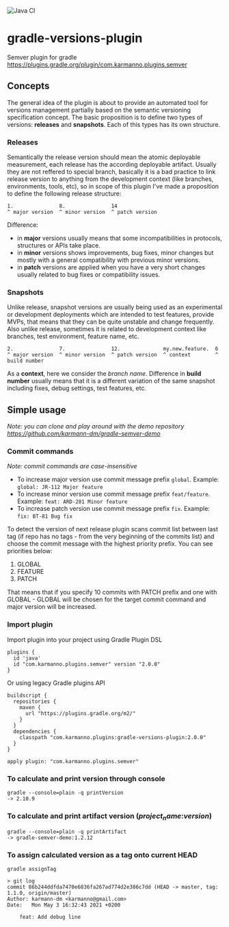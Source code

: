 ![Java CI](https://github.com/karmann-dm/gradle-versions-plugin/workflows/Java%20CI/badge.svg)
# gradle-versions-plugin

Semver plugin for gradle https://plugins.gradle.org/plugin/com.karmanno.plugins.semver

## Concepts

The general idea of the plugin is about to provide an automated tool for versions management partially based on the semantic versioning specification
concept. The basic proposition is to define two types of versions: **releases** and **snapshots**. Each of this types has 
its own structure.

### Releases

Semantically the release version should mean the atomic deployable measurement, each release has the according
deployable artifact. Usually they are not reffered to special branch, basically it is a bad practice to link
release version to anything from the development context (like branches, environments, tools, etc), so in scope of
this plugin I've made a proposition to define the following release structure:

```
1.               8.               14
^ major version  ^ minor version  ^ patch version
```

Difference:
- in **major** versions usually means that some incompatibilities in protocols, structures or APIs take place. 
- in **minor** versions shows improvements, bug fixes, minor changes but mostly with a general compatibility with previous minor versions.
- in **patch** versions are applied when you have a very short changes usually related to bug fixes or compatibility issues.



### Snapshots

Unlike release, snapshot versions are usually being used as an experimental or development deployments which are
intended to test features, provide MVPs, that means that they can be quite unstable and change frequently.
Also unlike release, sometimes it is related to development context like branches, test environment, feature name, etc.

```
2.               7.               12.              my.new.feature.  6
^ major version  ^ minor version  ^ patch version  ^ context        ^ build number
```

As a **context**, here we consider the *branch name*. Difference in **build number** usually means that it is a different variation of the same
snapshot including fixes, debug settings, test features, etc.

## Simple usage

*Note: you can clone and play around with the demo repository https://github.com/karmann-dm/gradle-semver-demo*


### Commit commands

_Note: commit commands are case-insensitive_
- To increase major version use commit message prefix `global`. Example: `global: JR-112 Major feature`
- To increase minor version use commit message prefix `feat/feature`. Example: `feat: ARD-281 Minor feature`
- To increase patch version use commit message prefix `fix`. Example: `fix: BT-81 Bug fix`

To detect the version of next release plugin scans commit list between last tag (if repo has no tags - from the very beginning of the commits list) and choose
the commit message with the highest priority prefix. You can see priorities below:
1. GLOBAL
2. FEATURE
3. PATCH

That means that if you specify 10 commits with PATCH prefix and one with GLOBAL - GLOBAL will be chosen
for the target commit command and major version will be increased.

### Import plugin

Import plugin into your project using Gradle Plugin DSL
```
plugins {
  id 'java'
  id "com.karmanno.plugins.semver" version "2.0.0"
}
```
Or using legacy Gradle plugins API
```
buildscript {
  repositories {
    maven {
      url "https://plugins.gradle.org/m2/"
    }
  }
  dependencies {
    classpath "com.karmanno.plugins:gradle-versions-plugin:2.0.0"
  }
}

apply plugin: "com.karmanno.plugins.semver"
```

### To calculate and print version through console
```
gradle --console=plain -q printVersion
-> 2.10.9
```
### To calculate and print artifact version ($project_name$:$version$)
```
gradle --console=plain -q printArtifact
-> gradle-semver-demo:1.2.12
```

### To assign calculated version as a tag onto current HEAD
```
gradle assignTag

> git log
commit 86b244ddfda7470e6836fa267ad774d2e386c7dd (HEAD -> master, tag: 1.1.0, origin/master)
Author: karmann-dm <karmanno@gmail.com>
Date:   Mon May 3 16:32:43 2021 +0200

    feat: Add debug line
```
